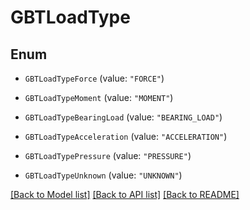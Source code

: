 # GBTLoadType

## Enum


* `GBTLoadTypeForce` (value: `"FORCE"`)

* `GBTLoadTypeMoment` (value: `"MOMENT"`)

* `GBTLoadTypeBearingLoad` (value: `"BEARING_LOAD"`)

* `GBTLoadTypeAcceleration` (value: `"ACCELERATION"`)

* `GBTLoadTypePressure` (value: `"PRESSURE"`)

* `GBTLoadTypeUnknown` (value: `"UNKNOWN"`)


[[Back to Model list]](../README.md#documentation-for-models) [[Back to API list]](../README.md#documentation-for-api-endpoints) [[Back to README]](../README.md)


